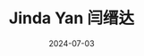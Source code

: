 ---
title: Jinda Yan 闫缙达
date: 2024-07-03
type: person
groups:
  - Graduate Students
avatar: avatar.jpg
role: 24 PhD Student in Biomedical Engineering
---
